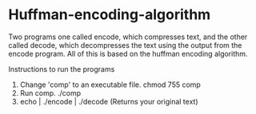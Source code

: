 # Huffman-encoding-algorithm
Two programs one called encode, which compresses text, and the other called decode, which decompresses the text using the output from the encode program. All of this is based on the huffman encoding algorithm.

Instructions to run the programs
1. Change 'comp' to an executable file. 
chmod 755 comp
2. Run comp.
./comp
3. echo <Your text> | ./encode | ./decode (Returns your original text) 
